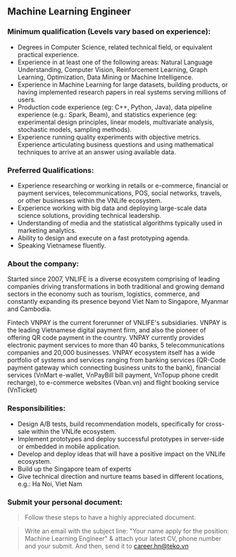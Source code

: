 ## Machine Learning Engineer

### Minimum qualification (Levels vary based on experience):
- Degrees in Computer Science, related technical field, or equivalent practical experience.
- Experience in at least one of the following areas: Natural Language Understanding, Computer Vision, Reinforcement Learning, Graph Learning, Optimization, Data Mining or Machine Intelligence.
- Experience in Machine Learning for large datasets, building products, or having implemented research papers in real systems serving millions of users.
- Production code experience (eg: C++, Python, Java), data pipeline experience (e.g.: Spark, Beam), and statistics experience (eg: experimental design principles, linear models, multivariate analysis, stochastic models, sampling methods).
- Experience running quality experiments with objective metrics. Experience articulating business questions and using mathematical techniques to arrive at an answer using available data.

### Preferred Qualifications:
- Experience researching or working in retails or e-commerce, financial or payment services, telecommunications, POS, social networks, travels, or other businesses within the VNLife ecosystem.
- Experience working with big data and deploying large-scale data science solutions, providing technical leadership.
- Understanding of media and the statistical algorithms typically used in marketing analytics.
- Ability to design and execute on a fast prototyping agenda.
- Speaking Vietnamese fluently.

### About the company:
Started since 2007, VNLIFE is a diverse ecosystem comprising of leading companies driving transformations in both traditional and growing demand sectors in the economy such as tourism, logistics, commerce, and constantly expanding its presence beyond Viet Nam to Singapore, Myanmar and Cambodia.

Fintech VNPAY is the current forerunner of VNLIFE's subsidiaries. VNPAY is the leading Vietnamese digital payment firm, and also the pioneer of offering QR code payment in the country. VNPAY currently provides electronic payment services to more than 40 banks, 5 telecommunications companies and 20,000 businesses. VNPAY ecosystem itself has a wide portfolio of systems and services ranging from banking services (QR-Code payment gateway which connecting business units to the bank), financial services (VnMart e-wallet, VnPayBill bill payment, VnTopup phone credit recharge), to e-commerce websites (Vban.vn) and flight booking service (VnTicket)

### Responsibilities:
- Design A/B tests, build recommendation models, specifically for cross-sale within the VNLife ecosystem.
- Implement prototypes and deploy successful prototypes in server-side or embedded in mobile application.
- Develop and deploy ideas that will have a positive impact on the VNLife ecosystem.
- Build up the Singapore team of experts
- Give technical direction and nurture teams based in different locations, e.g.: Ha Noi, Viet Nam

### Submit your personal document:
> Follow these steps to have a highly appreciated document.

> Write an email with the subject line: "Your name apply for the position: Machine Learning Engineer" & attach your latest CV, phone number and your submit. And then, send it to [career.hn@teko.vn](career.hn@teko.vn)
